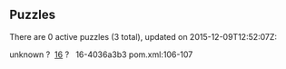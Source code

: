 ## Puzzles

There are 0 active puzzles (3 total), updated on 2015-12-09T12:52:07Z:

unknown ?
&nbsp;[16](https://github.com/jcabi/jcabi-manifests/issues/16) ?
&nbsp;&nbsp;16-4036a3b3 pom.xml:106-107

